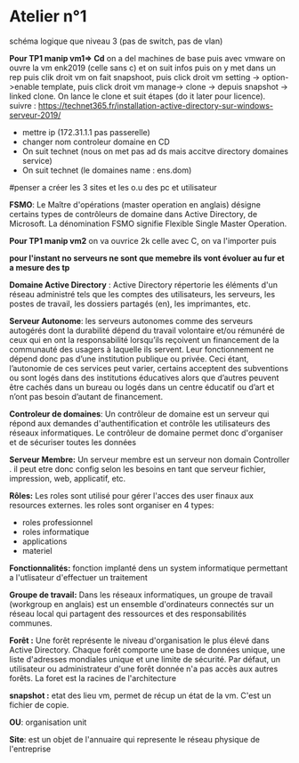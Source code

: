 
# Atelier n°1

schéma logique que niveau 3 (pas de switch, pas de vlan)

**Pour TP1 manip vm1=> Cd**
on a del machines de base puis avec vmware on ouvre la vm enk2019 (celle sans c) et on suit infos puis on y met dans un rep
puis clik droit vm on fait snapshoot, puis click droit vm setting -> option->enable template, puis click droit vm manage-> clone -> depuis snapshot -> linked clone.
On lance le clone et suit étapes (do it later pour licence).
suivre : https://technet365.fr/installation-active-directory-sur-windows-serveur-2019/
  - mettre ip (172.31.1.1 pas passerelle)
  - changer nom controleur domaine en CD
  - On suit technet (nous on met pas ad ds mais accitve directory domaines service)
  - On suit technet (le domaines name : ens.dom)
  
  #penser a créer les 3 sites et les o.u des pc et utilisateur

**FSMO**: Le Maître d'opérations (master operation en anglais) désigne certains types de contrôleurs de domaine dans Active Directory, de Microsoft. La dénomination FSMO signifie Flexible Single Master Operation.
  
 **Pour TP1 manip vm2**
on va ouvrice 2k celle avec C, on va l'importer puis 




**pour l'instant no serveurs ne sont que memebre ils vont évoluer au fur et a mesure des tp**


**Domaine Active Directory** : Active Directory répertorie les éléments d'un réseau administré tels que les comptes des utilisateurs, les serveurs, les postes de travail,
les dossiers partagés (en), les imprimantes, etc.

**Serveur Autonome**: les serveurs autonomes comme des serveurs autogérés dont la durabilité dépend du travail volontaire et/ou rémunéré de ceux qui en ont la responsabilité 
lorsqu’ils reçoivent un financement de la communauté des usagers à laquelle ils servent. Leur fonctionnement ne dépend donc pas d’une institution publique ou privée.
Ceci étant, l’autonomie de ces services peut varier, certains acceptent des subventions ou sont logés dans des institutions éducatives alors que d’autres peuvent être cachés 
dans un bureau ou logés dans un centre éducatif ou d’art et n’ont pas besoin d’autant de financement.

**Controleur de domaines**: Un contrôleur de domaine est un serveur qui répond aux demandes d'authentification et contrôle les utilisateurs des réseaux informatiques. 
Le contrôleur de domaine permet donc d'organiser et de sécuriser toutes les données

**Serveur Membre:** Un serveur membre est un serveur  non domain Controller . il peut etre donc config selon les besoins en tant que serveur fichier, impression, web, applicatif, etc.

**Rôles:** Les roles sont utilisé pour gérer l'acces des user finaux aux resources externes.
les roles sont organiser en 4 types:
 - roles professionnel
 - roles informatique
 - applications
 - materiel

**Fonctionnalités:** fonction implanté dens un system informatique permettant a l'utlisateur d'effectuer un traitement

**Groupe de travail:** Dans les réseaux informatiques, un groupe de travail (workgroup en anglais) est un ensemble d'ordinateurs connectés sur un réseau local qui partagent des 
ressources et des responsabilités communes.

**Forêt :** Une forêt représente le niveau d'organisation le plus élevé dans Active Directory.
Chaque forêt comporte une base de données unique, une liste d'adresses mondiales unique et une limite de sécurité. Par défaut, un utilisateur ou administrateur d'une forêt 
donnée n'a pas accès aux autres forêts.
La foret est la racines de l'architecture 

**snapshot :** etat des lieu vm, permet de récup un état de la vm. C'est un fichier de copie.

**OU**: organisation unit

**Site**: est un objet de l'annuaire qui represente le réseau physique de l'entreprise


